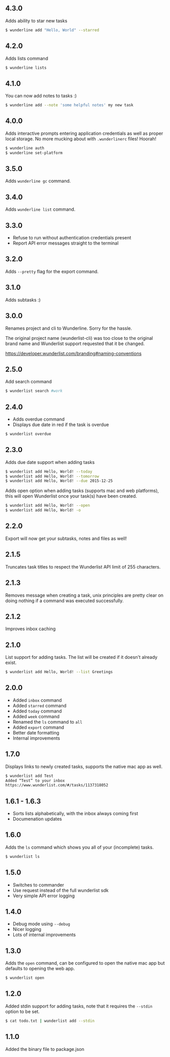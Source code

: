 ## 4.3.0

Adds ability to star new tasks

```sh
$ wunderline add "Hello, World" --starred
```

## 4.2.0

Adds lists command

```sh
$ wunderline lists
```

## 4.1.0

You can now add notes to tasks :)

```sh
$ wunderline add --note 'some helpful notes' my new task
```

## 4.0.0

Adds interactive prompts entering application credentials as well as proper
local storage. No more mucking about with `.wunderlinerc` files! Hoorah!

```sh
$ wunderline auth
$ wunderline set-platform
```

## 3.5.0

Adds `wunderline gc` command.

## 3.4.0

Adds `wunderline list` command.

## 3.3.0

- Refuse to run without authentication credentials present
- Report API error messages straight to the terminal

## 3.2.0

Adds `--pretty` flag for the export command.

## 3.1.0

Adds subtasks :)

## 3.0.0

Renames project and cli to Wunderline. Sorry for the hassle.

The original project name (wunderlist-cli) was too close to the original
brand name and Wunderlist support requested that it be changed.

https://developer.wunderlist.com/branding#naming-conventions

## 2.5.0

Add search command

```sh
$ wunderlist search #work
```

## 2.4.0

- Adds overdue command
- Displays due date in red if the task is overdue

```sh
$ wunderlist overdue
```

## 2.3.0

Adds due date support when adding tasks

```sh
$ wunderlist add Hello, World! --today
$ wunderlist add Hello, World! --tomorrow
$ wunderlist add Hello, World! --due 2015-12-25
```

Adds open option when adding tasks (supports mac and web platforms), this will
open Wunderlist once your task(s) have been created.

```sh
$ wunderlist add Hello, World! --open
$ wunderlist add Hello, World! -o
```

## 2.2.0

Export will now get your subtasks, notes and files as well!

## 2.1.5

Truncates task titles to respect the Wunderlist API limit of 255 characters.

## 2.1.3

Removes message when creating a task, unix principles are pretty clear on doing
nothing if a command was executed successfully.

## 2.1.2

Improves inbox caching

## 2.1.0

List support for adding tasks. The list will be created if it doesn't already
exist.

```sh
$ wunderlist add Hello, World! --list Greetings
```

## 2.0.0

- Added `inbox` command
- Added `starred` command
- Added `today` command
- Added `week` command
- Renamed the `ls` command to `all`
- Added `export` command
- Better date formatting
- Internal improvements

## 1.7.0

Displays links to newly created tasks, supports the native mac app as well.

```sh
$ wunderlist add Test
Added “Test” to your inbox
https://www.wunderlist.com/#/tasks/1137318052
```

## 1.6.1 - 1.6.3

- Sorts lists alphabetically, with the inbox always coming first
- Documenation updates

## 1.6.0

Adds the `ls` command which shows you all of your (incomplete) tasks.

```sh
$ wunderlist ls
```

## 1.5.0

- Switches to commander
- Use request instead of the full wunderlist sdk
- Very simple API error logging

## 1.4.0

- Debug mode using `--debug`
- Nicer logging
- Lots of internal improvements

## 1.3.0

Adds the `open` command, can be configured to open the native mac app but
defaults to opening the web app.

```sh
$ wunderlist open
```

## 1.2.0

Added stdin support for adding tasks, note that it requires the `--stdin`
option to be set.

```sh
$ cat todo.txt | wunderlist add --stdin
```

## 1.1.0

Added the binary file to package.json
